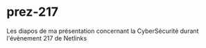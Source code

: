 # prez-217
Les diapos de ma présentation concernant la CyberSécurité durant l'évènement 217 de Netlinks
